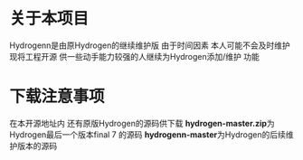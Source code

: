 # 关于本项目
Hydrogenn是由原Hydrogen的继续维护版 由于时间因素 本人可能不会及时维护 现将工程开源 供一些动手能力较强的人继续为Hydrogen添加/维护 功能

# 下载注意事项
在本开源地址内 还有原版Hydrogen的源码供下载 **hydrogen-master.zip**为Hydrogen最后一个版本final 7 的源码 **hydrogenn-master**为Hydrogen的后续维护版本的源码
